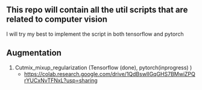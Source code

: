 ## This repo will contain all the util scripts that are related to computer vision
I will try my best to implement the script in both tensorflow and pytorch

## Augmentation
1. Cutmix_mixup_regularization (Tensorflow (done), pytorch(inprogress) )
    - https://colab.research.google.com/drive/1QdBswIIGqGHS7BMwiZPQrYUCxNvTFNxL?usp=sharing

